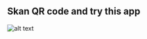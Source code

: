 ## Skan QR code and try this app ##

![alt text][id]

[id]: https://wiki.kikapptools.com/wp-content/uploads/2016/01/crmQR.png
